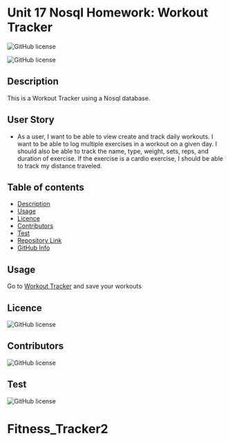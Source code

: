 # Unit 17 Nosql Homework: Workout Tracker

![GitHub license](https://img.shields.io/badge/Made%20by-%40mendozar-orange)

![GitHub license](https://img.shields.io/badge/license-MIT-blue.svg)

## Description 

This is a Workout Tracker using a Nosql database.

## User Story

* As a user, I want to be able to view create and track daily workouts. I want to be able to log multiple exercises in a workout on a given day. I should also be able to track the name, type, weight, sets, reps, and duration of exercise. If the exercise is a cardio exercise, I should be able to track my distance traveled.

## Table of contents

- [Description](#Description)
- [Usage](#Usage)
- [Licence](#Licence)
- [Contributors](#Contributors)
- [Test](#Test)
- [Repository Link](#Repository)
- [GitHub Info](#GitHub) 

## Usage

Go to [Workout Tracker](https://fierce-citadel-59516.herokuapp.com/) and save your workouts

## Licence

![GitHub license](https://img.shields.io/badge/license-MIT-blue.svg)

## Contributors

![GitHub license](https://img.shields.io/badge/Made%20by-%40mendozar)

## Test

![GitHub license](https://img.shields.io/badge/test-100%25-success)

# Fitness_Tracker2
